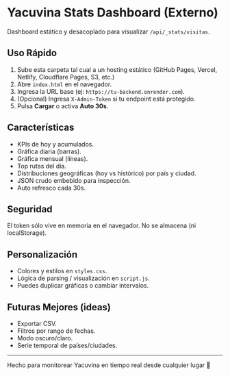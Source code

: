 # Yacuvina Stats Dashboard (Externo)

Dashboard estático y desacoplado para visualizar `/api/_stats/visitas`.

## Uso Rápido
1. Sube esta carpeta tal cual a un hosting estático (GitHub Pages, Vercel, Netlify, Cloudflare Pages, S3, etc.)
2. Abre `index.html` en el navegador.
3. Ingresa la URL base (ej: `https://tu-backend.onrender.com`).
4. (Opcional) Ingresa `X-Admin-Token` si tu endpoint está protegido.
5. Pulsa **Cargar** o activa **Auto 30s**.

## Características
- KPIs de hoy y acumulados.
- Gráfica diaria (barras).
- Gráfica mensual (líneas).
- Top rutas del día.
- Distribuciones geográficas (hoy vs histórico) por país y ciudad.
- JSON crudo embebido para inspección.
- Auto refresco cada 30s.

## Seguridad
El token sólo vive en memoria en el navegador. No se almacena (ni localStorage).

## Personalización
- Colores y estilos en `styles.css`.
- Lógica de parsing / visualización en `script.js`.
- Puedes duplicar gráficas o cambiar intervalos.

## Futuras Mejores (ideas)
- Exportar CSV.
- Filtros por rango de fechas.
- Modo oscuro/claro.
- Serie temporal de países/ciudades.

---
Hecho para monitorear Yacuvina en tiempo real desde cualquier lugar 🌄
